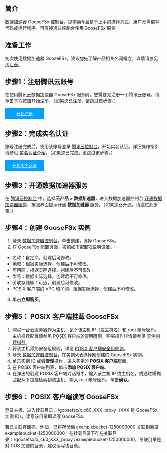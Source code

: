 ## 简介

数据加速器 GooseFSx 控制台，提供简单且易于上手的操作方式。用户无需编写代码或运行程序，可直接通过控制台使用 GooseFSx 服务。

## 准备工作

初次使用数据加速器 GooseFSx，建议您先了解产品相关名词概念，详情请参见 [词汇表](https://cloud.tencent.com/document/product/1424/77948)。

## 步骤1：注册腾讯云账号
在使用腾讯云数据加速器 GooseFSx 服务前，您需要先注册一个腾讯云账号。请单击下方按钮开始注册。（如果您已注册，请跳过该步骤。）

<div style="background-color:#00A4FF; width: 125px; height: 35px; line-height:35px; text-align:center;"><a href="https://cloud.tencent.com/register?s_url=https%3A%2F%2Fcloud.tencent.com%2F" target="_blank"  style="color: white; font-size:13px;">开始注册</a></div>

## 步骤2：完成实名认证
账号注册完成后，使用该账号登录 [腾讯云控制台](https://console.cloud.tencent.com/)，开始实名认证。详细操作指引请参见 [实名认证介绍](https://cloud.tencent.com/document/product/378/3629)。（如果您已完成，请跳过该步骤。）

<div style="background-color:#00A4FF; width: 125px; height: 35px; line-height:35px; text-align:center;"><a href="https://console.cloud.tencent.com/developer" target="_blank"  style="color: white; font-size:13px;"  hotrep="document.guide.3128.btn2">开始实名认证</a></div>


## 步骤3：开通数据加速器服务

在 [腾讯云控制台](https://console.cloud.tencent.com/) 中，选择**云产品 > 数据加速器**，进入数据加速器控制台 [开通数据加速器服务](https://console.cloud.tencent.com/goosefs)，按照界面提示开通 **数据加速器** 服务。（如果您已开通，请跳过此步骤。）


## 步骤4：创建 GooseFSx 实例

1. 登录 [数据加速器控制台](https://console.cloud.tencent.com/goosefs)，单击创建，选择 GooseFSx。
2. 在 GooseFSx 配置页面，按照如下配置项说明设置。
 - 名称：自定义，创建后可修改。
 - 地域：根据实际选择，创建后不可修改。
 - 可用区：根据实际选择，创建后不可修改。
 - 型号：根据实际选择，创建后不可修改。
 - 关联存储桶：可选，创建后可修改。
 - POSIX 客户端的 VPC 和子网，根据实际选择，创建后不可修改。
3. 单击**立即购买**。


## 步骤5： POSIX 客户端挂载 GooseFSx

1. 购买一台云服务器作为主机，记下该主机 IP（或主机名）和 root 账号密码。
主机推荐配置请参见 [ POSIX 客户端的使用限制](https://cloud.tencent.com/document/product/1424/77960)，购买操作详情请参见 [实例创建指引](https://cloud.tencent.com/document/product/213/44264)。
2. 将该主机添加安全组规则，详见 [POSIX 客户端安全组规则](https://cloud.tencent.com/document/product/1424/77956#rule)。
3. 登录 [数据加速器控制台](https://console.cloud.tencent.com/goosefs)，在实例列表选择刚创建的 GooseFSx 实例。
4. 单击实例 ID 或者**管理**操作，进入实例的 **POSIX 客户端**页面。
5. 在 POSIX 客户端列表，单击**添加 POSIX 客户端**。
6. 在弹出的创建 POSIX 客户端对话框中，输入该主机 IP 或主机名，或通过模糊匹配从下拉框检索到该主机，输入 root 帐号密码，单击**确认**。


## 步骤6： POSIX 客户端读写 GooseFSx

登录主机，进入挂载目录，/goosefsx/x_c60_XXX_proxy（XXX 是 GooseFSx 实例 ID），读写该目录即读写 GooseFSx。

若已关联存储桶，例如，已将存储桶 examplebucket-1250000000 关联到目录 examplebucket-1250000000，在挂载目录下存在关联目录：/goosefsx/x_c60_XXX_proxy /examplebucket-1250000000，关联目录是对 COS 加速的目录，建议读写该目录。

